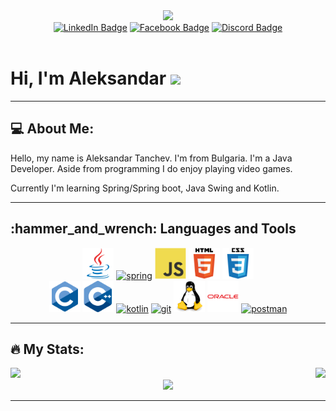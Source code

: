 <div id="header" align="center">
  <img src="https://user-images.githubusercontent.com/107924021/223217272-a533b7aa-7108-4441-85be-4ae50eb805aa.png" width="100" />
 </div>
 <div id="badges" align="center">
  <a href="https://www.linkedin.com/in/aleksandar-tanchev/"><img src="https://img.shields.io/badge/LinkedIn-0A66C2?style=for-the-badge&logo=linkedin&logoColor=white" alt="LinkedIn Badge"/></a>
  <a href="https://www.facebook.com/notkraziman/"><img src="https://img.shields.io/badge/Facebook-0165E1?style=for-the-badge&logo=facebook&logoColor=white" alt="Facebook Badge"/></a>
  <a href="https://discordapp.com/users/288247702121086976"><img src="https://img.shields.io/badge/Discord-6A5ACD?style=for-the-badge&logo=discord&logoColor=white" alt="Discord Badge"/></a>
  <br>
  <img src="https://komarev.com/ghpvc/?username=kraziman&style=flat-square&color=blue" alt=""/>
</div>

Hi, I'm Aleksandar <img src="https://media.giphy.com/media/hvRJCLFzcasrR4ia7z/giphy.gif" width="35px"/>
=============================================================================

  * * *

:computer: About Me:
--------------------

<p>Hello, my name is Aleksandar Tanchev. I'm from Bulgaria. I'm a Java Developer. Aside from programming I do enjoy playing video games.</p>
<p>Currently I'm learning Spring/Spring boot, Java Swing and Kotlin.</p>

  * * *

:hammer\_and\_wrench: Languages and Tools
------------------------------------------

<div id="tools" align="center">
<a href="https://www.java.com" target="_blank" rel="noreferrer"><img src="https://raw.githubusercontent.com/devicons/devicon/master/icons/java/java-original.svg" alt="java" width="50" height="50"/></a>
<a href="https://spring.io/" target="_blank" rel="noreferrer"><img src="https://www.vectorlogo.zone/logos/springio/springio-icon.svg" alt="spring" width="50" height="50"/></a>
<a href="https://developer.mozilla.org/en-US/docs/Web/JavaScript" target="_blank" rel="noreferrer"><img src="https://raw.githubusercontent.com/devicons/devicon/master/icons/javascript/javascript-original.svg" alt="javascript" width="50" height="50"/></a>
<a href="https://www.w3.org/html/" target="_blank" rel="noreferrer"><img src="https://raw.githubusercontent.com/devicons/devicon/master/icons/html5/html5-original-wordmark.svg" alt="html5" width="50" height="50"/></a>
<a href="https://www.w3schools.com/css/" target="_blank" rel="noreferrer"><img src="https://raw.githubusercontent.com/devicons/devicon/master/icons/css3/css3-original-wordmark.svg" alt="css3" width="50" height="50"/></a>

<br>
<a href="https://www.cprogramming.com/" target="_blank" rel="noreferrer"><img src="https://raw.githubusercontent.com/devicons/devicon/master/icons/c/c-original.svg" alt="c" width="50" height="50"/></a>
<a href="https://www.w3schools.com/cpp/" target="_blank" rel="noreferrer"><img src="https://raw.githubusercontent.com/devicons/devicon/master/icons/cplusplus/cplusplus-original.svg" alt="cplusplus" width="50" height="50"/></a>
<a href="https://kotlinlang.org" target="_blank" rel="noreferrer"><img src="https://www.vectorlogo.zone/logos/kotlinlang/kotlinlang-icon.svg" alt="kotlin" width="50" height="50"/></a>
<a href="https://git-scm.com/" target="_blank" rel="noreferrer"><img src="https://www.vectorlogo.zone/logos/git-scm/git-scm-icon.svg" alt="git" width="50" height="50"/></a>
<a href="https://www.linux.org/" target="_blank" rel="noreferrer"><img src="https://raw.githubusercontent.com/devicons/devicon/master/icons/linux/linux-original.svg" alt="linux" width="50" height="50"/></a>
<a href="https://www.oracle.com/" target="_blank" rel="noreferrer"><img src="https://raw.githubusercontent.com/devicons/devicon/master/icons/oracle/oracle-original.svg" alt="oracle" width="50" height="50"/></a>
<a href="https://postman.com" target="_blank" rel="noreferrer"><img src="https://www.vectorlogo.zone/logos/getpostman/getpostman-icon.svg" alt="postman" width="50" height="50"/></a>

</div>

  * * *

:fire: My Stats:
----------------

<a href="https://git.io/streak-stats">
  <img align="start" src="http://github-readme-streak-stats.herokuapp.com?user=kraziman&theme=tokyonight-duo&hide_border=true&date_format=%5BY%20%5DM%20j" />
</a>

<a href="https://github.com/anuraghazra/github-readme-stats">
  <img align="right" src="https://github-readme-stats-h9ef-git-master-r-mishev.vercel.app/api/top-langs/?username=kraziman&langs_count=8&layout=compact&theme=tokyonight" />
</a>

<div align="center">
  <img src="https://user-images.githubusercontent.com/107924021/223217272-a533b7aa-7108-4441-85be-4ae50eb805aa.png" width="100" />
</div>

******
